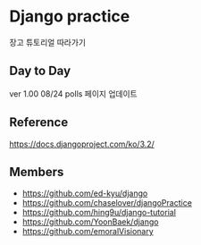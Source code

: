 # Django practice

장고 튜토리얼 따라가기

## Day to Day
ver 1.00 08/24 polls 페이지 업데이트

## Reference

https://docs.djangoproject.com/ko/3.2/

## Members
- https://github.com/ed-kyu/django
- https://github.com/chaselover/djangoPractice
- https://github.com/hing9u/django-tutorial
- https://github.com/YoonBaek/django
- https://github.com/emoralVisionary
